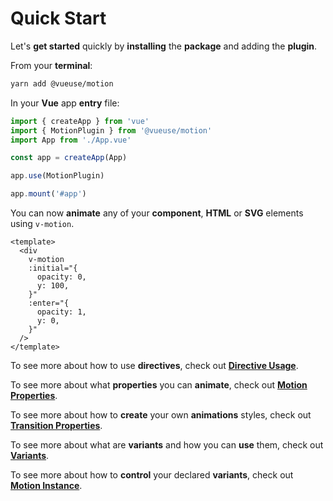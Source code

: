 # Quick Start

Let's **get started** quickly by **installing** the **package** and adding the **plugin**.

From your **terminal**:

```bash
yarn add @vueuse/motion
```

In your **Vue** app **entry** file:

```javascript
import { createApp } from 'vue'
import { MotionPlugin } from '@vueuse/motion'
import App from './App.vue'

const app = createApp(App)

app.use(MotionPlugin)

app.mount('#app')
```

You can now **animate** any of your **component**, **HTML** or **SVG** elements using `v-motion`.

```vue
<template>
  <div
    v-motion
    :initial="{
      opacity: 0,
      y: 100,
    }"
    :enter="{
      opacity: 1,
      y: 0,
    }"
  />
</template>
```

To see more about how to use **directives**, check out [**Directive Usage**](/directive-usage).

To see more about what **properties** you can **animate**, check out [**Motion Properties**](/motion-properties).

To see more about how to **create** your own **animations** styles, check out [**Transition Properties**](/transition-properties).

To see more about what are **variants** and how you can **use** them, check out [**Variants**](/variants).

To see more about how to **control** your declared **variants**, check out [**Motion Instance**](/motion-instance).
